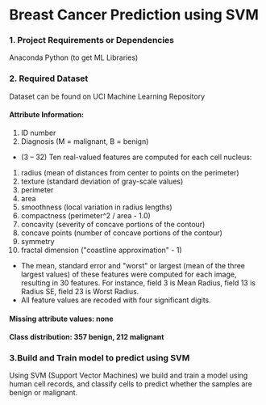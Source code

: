 # Breast Cancer Prediction using SVM

### 1. Project Requirements or Dependencies
Anaconda Python (to get ML Libraries)

### 2. Required Dataset
Dataset can be found on UCI Machine Learning Repository

#### Attribute Information:
1.	ID number
2.	Diagnosis (M = malignant, B = benign)

* (3 – 32)
Ten real-valued features are computed for each cell nucleus:
1. radius (mean of distances from center to points on the perimeter)
2. texture (standard deviation of gray-scale values)
3. perimeter
4. area
5. smoothness (local variation in radius lengths)
6. compactness (perimeter^2 / area - 1.0)
7. concavity (severity of concave portions of the contour)
8. concave points (number of concave portions of the contour)
9. symmetry
10. fractal dimension ("coastline approximation" - 1)

* The mean, standard error and "worst" or largest (mean of the three largest values) of these features were computed for each image, resulting in 30 features. For instance, field 3 is Mean Radius, field 13 is Radius SE, field 23 is Worst Radius.
* All feature values are recoded with four significant digits.
#### Missing attribute values: none
#### Class distribution: 357 benign, 212 malignant

### 3.Build and Train model to predict using SVM
Using SVM (Support Vector Machines) we build and train a model using human cell records, and classify cells to predict whether the samples are benign or malignant. 




